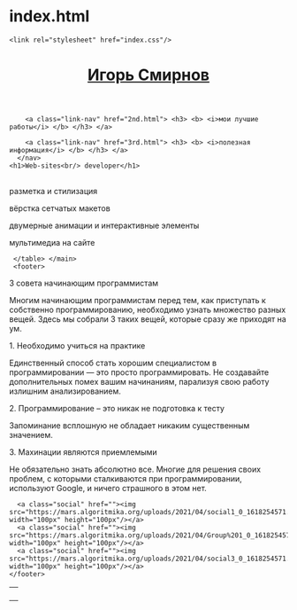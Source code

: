 # index.html
<html>
  <head>
   
    <link rel="stylesheet" href="index.css"/>
  </head>
  <body>
    <header>
      <a class="link-header" href="index.html"><h1>Игорь Смирнов</h1></a>
    </header>
    <main>
      <nav>
        
        <a class="link-nav" href="2nd.html"> <h3> <b> <i>мои лучшие работы</i> </b> </h3> </a>
       
        <a class="link-nav" href="3rd.html"> <h3> <b> <i>полезная информация</i> </b> </h3> </a>
      </nav>
    <h1>Web-sites<br/> developer</h1>
   <table>
        <h2> <td> <tr><p>разметка и стилизация</p> </tr> </td>
   <td> <tr>  <p>вёрстка сетчатых макетов</p> </tr> </td>
    <td><tr> <p>двумерные анимации и интерактивные элементы</p> </tr> </td>
  <td>  <tr>  <p>мультимедиа на сайте</p> </tr> </td> </h2> 

     </table> </main>
     <footer>
   <section><p> 3 совета начинающим программистам </p>

 <p>Многим начинающим программистам перед тем, как приступать к собственно программированию, необходимо узнать множество разных вещей. Здесь мы собрали 3 таких вещей, которые сразу же приходят на ум. </p>
 <p>1. Необходимо учиться на практике</p>

 <p>Единственный способ стать хорошим специалистом в программировании — это просто программировать. Не создавайте дополнительных помех вашим начинаниям, парализуя свою работу излишним анализированием.</p>

 <p> 2. Программирование – это никак не подготовка к тесту</p>

 <p> Запоминание всплошную не обладает никаким существенным значением.</p>

 <p>3. Махинации являются приемлемыми</p>

 <p>Не обязательно знать абсолютно все. Многие для решения своих проблем, с которыми сталкиваются при программировании, используют Google, и ничего страшного в этом нет.</p> </section>



    
      <a class="social" href=""><img src="https://mars.algoritmika.org/uploads/2021/04/social1_0_1618254571.png" width="100px" height="100px"/></a>
      <a class="social" href=""><img src="https://mars.algoritmika.org/uploads/2021/04/Group%201_0_1618254571.png" width="100px" height="100px"/></a>
      <a class="social" href=""><img src="https://mars.algoritmika.org/uploads/2021/04/social3_0_1618254571.png" width="100px" height="100px"/></a>
    </footer>
  </body>
</html>

